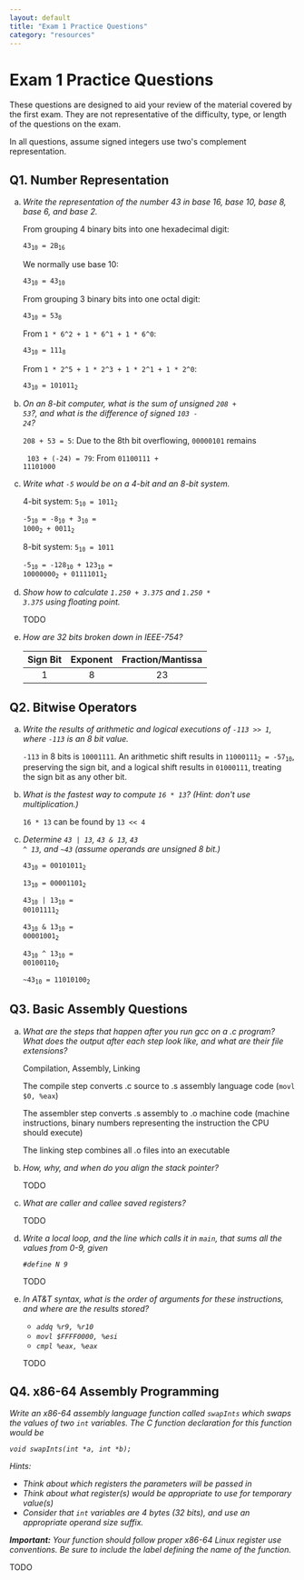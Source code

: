 ```yaml
---
layout: default
title: "Exam 1 Practice Questions"
category: "resources"
---
```


# Exam 1 Practice Questions

These questions are designed to aid your review of the material covered by the first exam. They are not representative of the difficulty, type, or length of the questions on the exam.

In all questions, assume signed integers use two's complement representation.

## Q1. Number Representation
<ol type="a">
  <li>

  <i>Write the representation of the number 43 in base 16, base 10, base 8, base 6, and base 2.</i>


  From grouping 4 binary bits into one hexadecimal digit:

  <code>43<sub>10</sub> = 2B<sub>16</sub></code>

  We normally use base 10:

  <code>43<sub>10</sub> = 43<sub>10</sub></code>

  From grouping 3 binary bits into one octal digit:

  <code>43<sub>10</sub> = 53<sub>8</sub></code>

  From <code>1 * 6^2 + 1 * 6^1 + 1 * 6^0</code>:

  <code>43<sub>10</sub> = 111<sub>8</sub></code>

  From <code>1 * 2^5 + 1 * 2^3 + 1 * 2^1 + 1 * 2^0</code>:

  <code>43<sub>10</sub> = 101011<sub>2</sub></code>


  </li>
  <li>

  <i>On an 8-bit computer, what is the sum of unsigned <code>208 + 53</code>?, and what is the difference of signed <code>103 - 24</code>?</i>


  <code>208 + 53 = 5</code>: Due to the 8th bit overflowing, <code>00000101</code> remains

  <code> 103 + (-24) = 79</code>: From <code>01100111 + 11101000</code>

  </li>
  <li>

  <i>Write what <code>-5</code> would be on a 4-bit and an 8-bit system.</i>

  4-bit system: <code>5<sub>10</sub> = 1011<sub>2</sub></code>

  <code>-5<sub>10</sub> = -8<sub>10</sub> + 3<sub>10</sub> = 1000<sub>2</sub> + 0011<sub>2</sub></code>

  8-bit system: <code>5<sub>10</sub> = 1011</code>

  <code>-5<sub>10</sub> = -128<sub>10</sub> + 123<sub>10</sub> = 10000000<sub>2</sub> + 01111011<sub>2</sub></code>

  </li>
  <li>

  <i>Show how to calculate <code>1.250 + 3.375</code> and <code>1.250 * 3.375</code> using floating point.</i>

  TODO
  </li>
  <li>

  <i>How are 32 bits broken down in IEEE-754?</i>

  | Sign Bit |    Exponent   |  Fraction/Mantissa |
  |:--------:|:-------------:|:------------------:|
  |1         |8              |23                  |


  </li>
</ol>

## Q2. Bitwise Operators
<ol type="a">
  <li>

  <i>Write the results of arithmetic and logical executions of <code>-113 >> 1</code>, where <code>-113</code> is an 8 bit value.</i>

  <code>-113</code> in 8 bits is <code>10001111</code>. An arithmetic shift results in <code>11000111<sub>2</sub> = -57<sub>10</sub></code>, preserving the sign bit, and a logical shift results in <code>01000111</code>, treating the sign bit as any other bit.

  </li>
  <li>

  <i>What is the fastest way to compute <code>16 * 13</code>? (Hint: don't use multiplication.)</i>

  <code>16 * 13</code> can be found by <code>13 << 4</code>


  </li>
  <li>

  <i>Determine <code>43 | 13</code>, <code>43 & 13</code>, <code>43 ^ 13</code>, and <code>~43</code> (assume operands are unsigned 8 bit.)</i>

  <code>43<sub>10</sub> = 00101011<sub>2</sub></code>

  <code>13<sub>10</sub> = 00001101<sub>2</sub></code>

  <code>43<sub>10</sub> | 13<sub>10</sub> = 00101111<sub>2</sub></code>

  <code>43<sub>10</sub> & 13<sub>10</sub> = 00001001<sub>2</sub></code>

  <code>43<sub>10</sub> ^ 13<sub>10</sub> = 00100110<sub>2</sub></code>

  <code>~43<sub>10</sub> = 11010100<sub>2</sub></code>

  </li>
</ol>

## Q3. Basic Assembly Questions
<ol type="a">
  <li>

  <i>What are the steps that happen after you run gcc on a .c program? What does the output after each step look like, and what are their file extensions?</i>

  Compilation, Assembly, Linking

  The compile step converts .c source to .s assembly language code (<code>movl $0, %eax</code>)

  The assembler step converts .s assembly to .o machine code (machine instructions, binary numbers representing the instruction the CPU should execute)

  The linking step combines all .o files into an executable


  </li>

  <li>

  <i>How, why, and when do you align the stack pointer?</i>

  TODO
  </li>
  <li>

  <i>What are caller and callee saved registers?</i>

  TODO
  </li>
  <li>

  <i>Write a local loop, and the line which calls it in <code>main</code>, that sums all the values from 0-9, given

  <code>#define N 9</code></i>

  TODO
  </li>
  <li>

  <i>In AT&T syntax, what is the order of arguments for these instructions, and where are the results stored?

  <ul>
  <li><code>addq %r9, %r10</code></li>

  <li><code>movl $FFFF0000, %esi</code></li>

  <li><code>cmpl %eax, %eax</code>
  </li>
  </ul></i>


  TODO
  </li>
</ol>

## Q4. x86-64 Assembly Programming

<i>Write an x86-64 assembly language function called <code>swapInts</code> which swaps the values of two <code>int</code> variables. The C function declaration for this function would be

<code>void swapInts(int *a, int *b);</code>

Hints:
* Think about which registers the parameters will be passed in
* Think about what register(s) would be appropriate to use for temporary value(s)
* Consider that <code>int</code> variables are 4 bytes (32 bits), and use an appropriate operand size suffix.

**Important:** Your function should follow proper x86-64 Linux register use conventions. Be sure to include the label defining the name of the function.</i>

TODO
